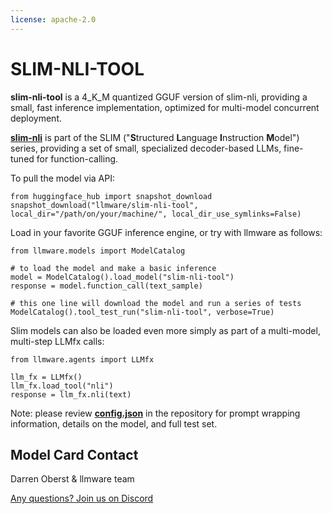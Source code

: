 ```yaml
---
license: apache-2.0
---
```


# SLIM-NLI-TOOL

<!-- Provide a quick summary of what the model is/does. -->


**slim-nli-tool** is a 4_K_M quantized GGUF version of slim-nli, providing a small, fast inference implementation, optimized for multi-model concurrent deployment.  

[**slim-nli**](https://huggingface.co/llmware/slim-nli) is part of the SLIM ("**S**tructured **L**anguage **I**nstruction **M**odel") series, providing a set of small, specialized decoder-based LLMs, fine-tuned for function-calling.

To pull the model via API:  

    from huggingface_hub import snapshot_download           
    snapshot_download("llmware/slim-nli-tool", local_dir="/path/on/your/machine/", local_dir_use_symlinks=False)  
    

Load in your favorite GGUF inference engine, or try with llmware as follows:

    from llmware.models import ModelCatalog  
    
    # to load the model and make a basic inference
    model = ModelCatalog().load_model("slim-nli-tool")
    response = model.function_call(text_sample)  

    # this one line will download the model and run a series of tests
    ModelCatalog().tool_test_run("slim-nli-tool", verbose=True)  


Slim models can also be loaded even more simply as part of a multi-model, multi-step LLMfx calls:

    from llmware.agents import LLMfx

    llm_fx = LLMfx()
    llm_fx.load_tool("nli")
    response = llm_fx.nli(text)  


Note: please review [**config.json**](https://huggingface.co/llmware/slim-nli-tool/blob/main/config.json) in the repository for prompt wrapping information, details on the model, and full test set.  


## Model Card Contact

Darren Oberst & llmware team  

[Any questions? Join us on Discord](https://discord.gg/MhZn5Nc39h)
